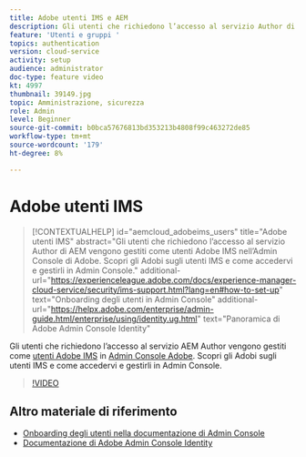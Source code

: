 ```yaml
---
title: Adobe utenti IMS e AEM
description: Gli utenti che richiedono l’accesso al servizio Author di AEM vengono gestiti come utenti Adobe IMS nell’Admin Console di Adobe. Scopri gli Adobi sugli utenti IMS e come accedervi e gestirli in Admin Console.
feature: 'Utenti e gruppi '
topics: authentication
version: cloud-service
activity: setup
audience: administrator
doc-type: feature video
kt: 4997
thumbnail: 39149.jpg
topic: Amministrazione, sicurezza
role: Admin
level: Beginner
source-git-commit: b0bca57676813bd353213b4808f99c463272de85
workflow-type: tm+mt
source-wordcount: '179'
ht-degree: 8%

---
```



# Adobe utenti IMS

>[!CONTEXTUALHELP]
>id="aemcloud_adobeims_users"
>title="Adobe utenti IMS"
>abstract="Gli utenti che richiedono l’accesso al servizio Author di AEM vengono gestiti come utenti Adobe IMS nell’Admin Console di Adobe. Scopri gli Adobi sugli utenti IMS e come accedervi e gestirli in Admin Console."
>additional-url="https://experienceleague.adobe.com/docs/experience-manager-cloud-service/security/ims-support.html?lang=en#how-to-set-up" text="Onboarding degli utenti in Admin Console"
>additional-url="https://helpx.adobe.com/enterprise/admin-guide.html/enterprise/using/identity.ug.html" text="Panoramica di Adobe Admin Console Identity"

Gli utenti che richiedono l’accesso al servizio AEM Author vengono gestiti come [utenti Adobe IMS](https://helpx.adobe.com/it/enterprise/using/set-up-identity.html) in [Admin Console Adobe](https://adminconsole.adobe.com). Scopri gli Adobi sugli utenti IMS e come accedervi e gestirli in Admin Console.

>[!VIDEO](https://video.tv.adobe.com/v/39149/?quality=12&learn=on)

## Altro materiale di riferimento

+ [Onboarding degli utenti nella documentazione di Admin Console](https://docs.adobe.com/content/help/en/experience-manager-cloud-service/security/ims-support.html#onboarding-users-in-admin-console)
+ [Documentazione di Adobe Admin Console Identity](https://helpx.adobe.com/enterprise/using/identity.html)
